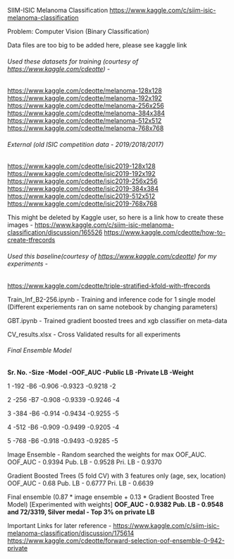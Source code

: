 SIIM-ISIC Melanoma Classification
https://www.kaggle.com/c/siim-isic-melanoma-classification

Problem: Computer Vision (Binary Classification)

Data files are too big to be added here, please see kaggle link

###### Used these datasets for training (courtesy of https://www.kaggle.com/cdeotte) - 
https://www.kaggle.com/cdeotte/melanoma-128x128
https://www.kaggle.com/cdeotte/melanoma-192x192
https://www.kaggle.com/cdeotte/melanoma-256x256
https://www.kaggle.com/cdeotte/melanoma-384x384
https://www.kaggle.com/cdeotte/melanoma-512x512
https://www.kaggle.com/cdeotte/melanoma-768x768


###### External (old ISIC competition data - 2019/2018/2017)
https://www.kaggle.com/cdeotte/isic2019-128x128
https://www.kaggle.com/cdeotte/isic2019-192x192
https://www.kaggle.com/cdeotte/isic2019-256x256
https://www.kaggle.com/cdeotte/isic2019-384x384
https://www.kaggle.com/cdeotte/isic2019-512x512
https://www.kaggle.com/cdeotte/isic2019-768x768


This might be deleted by Kaggle user, so here is a link how to create these images - 
https://www.kaggle.com/c/siim-isic-melanoma-classification/discussion/165526
https://www.kaggle.com/cdeotte/how-to-create-tfrecords


###### Used this baseline(courtesy of https://www.kaggle.com/cdeotte) for my experiments -
https://www.kaggle.com/cdeotte/triple-stratified-kfold-with-tfrecords

Train_Inf_B2-256.ipynb - Training and inference code for 1 single model (Different experiements ran on same notebook by changing parameters)

GBT.ipynb - Trained gradient boosted trees and xgb classifier on meta-data

CV_results.xlsx - Cross Validated results for all experiments

###### Final Ensemble Model

**Sr. No. -Size -Model -OOF_AUC -Public LB -Private LB -Weight**

1 -192 -B6 -0.906 -0.9323 -0.9218 -2

2 -256 -B7 -0.908 -0.9339 -0.9246 -4

3 -384 -B6 -0.914 -0.9434 -0.9255 -5

4 -512 -B6 -0.909 -0.9499 -0.9205 -4

5 -768 -B6 -0.918 -0.9493 -0.9285 -5

Image Ensemble - Random searched the weights for max OOF_AUC.
OOF_AUC - 0.9394 Pub. LB - 0.9528 Pri. LB - 0.9370

Gradient Boosted Trees (5 fold CV) with 3 features only (age, sex, location)
OOF_AUC - 0.68 Pub. LB - 0.6777 Pri. LB - 0.6639

Final ensemble (0.87 * image ensemble + 0.13 * Gradient Boosted Tree Model) [Experimented with weights]
**OOF_AUC - 0.9382 Pub. LB - 0.9548 and 72/3319, Silver medal - Top 3% on private LB**


Important Links for later reference - 
https://www.kaggle.com/c/siim-isic-melanoma-classification/discussion/175614
https://www.kaggle.com/cdeotte/forward-selection-oof-ensemble-0-942-private
